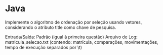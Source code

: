 # Java
Implemente o algoritmo de ordenação por seleção usando vetores, considerando o atributo title como chave de pesquisa.

Entrada/Saída: Padrão (igual à primeira questão)
Arquivo de Log: matricula_selecao.txt (contendo: matrícula, comparações, movimentações, tempo de execução separados por \t)
